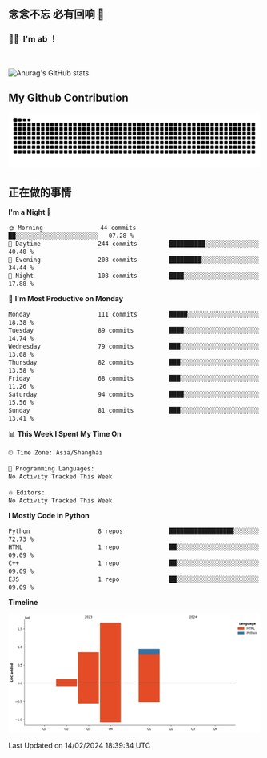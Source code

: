 ## 念念不忘 必有回响  👋
### 👨‍🔧&nbsp;&nbsp;I'm ab ！

<br>

![Anurag's GitHub stats](https://github-readme-stats.vercel.app/api?username=abinzzz&count_private=true&show_icons=true&theme=tokyonight)


## My Github Contribution
![](https://github.com/abinzzz/abinzzz/blob/output/github-contribution-grid-snake.svg)

## 正在做的事情

<!--START_SECTION:waka-->
**I'm a Night 🦉** 

```text
🌞 Morning                44 commits          ██░░░░░░░░░░░░░░░░░░░░░░░   07.28 % 
🌆 Daytime                244 commits         ██████████░░░░░░░░░░░░░░░   40.40 % 
🌃 Evening                208 commits         █████████░░░░░░░░░░░░░░░░   34.44 % 
🌙 Night                  108 commits         ████░░░░░░░░░░░░░░░░░░░░░   17.88 % 
```
📅 **I'm Most Productive on Monday** 

```text
Monday                   111 commits         █████░░░░░░░░░░░░░░░░░░░░   18.38 % 
Tuesday                  89 commits          ████░░░░░░░░░░░░░░░░░░░░░   14.74 % 
Wednesday                79 commits          ███░░░░░░░░░░░░░░░░░░░░░░   13.08 % 
Thursday                 82 commits          ███░░░░░░░░░░░░░░░░░░░░░░   13.58 % 
Friday                   68 commits          ███░░░░░░░░░░░░░░░░░░░░░░   11.26 % 
Saturday                 94 commits          ████░░░░░░░░░░░░░░░░░░░░░   15.56 % 
Sunday                   81 commits          ███░░░░░░░░░░░░░░░░░░░░░░   13.41 % 
```


📊 **This Week I Spent My Time On** 

```text
🕑︎ Time Zone: Asia/Shanghai

💬 Programming Languages: 
No Activity Tracked This Week

🔥 Editors: 
No Activity Tracked This Week
```

**I Mostly Code in Python** 

```text
Python                   8 repos             ██████████████████░░░░░░░   72.73 % 
HTML                     1 repo              ██░░░░░░░░░░░░░░░░░░░░░░░   09.09 % 
C++                      1 repo              ██░░░░░░░░░░░░░░░░░░░░░░░   09.09 % 
EJS                      1 repo              ██░░░░░░░░░░░░░░░░░░░░░░░   09.09 % 
```



**Timeline**

![Lines of Code chart](https://raw.githubusercontent.com/abinzzz/abinzzz/main/assets/bar_graph.png)


 Last Updated on 14/02/2024 18:39:34 UTC
<!--END_SECTION:waka-->


